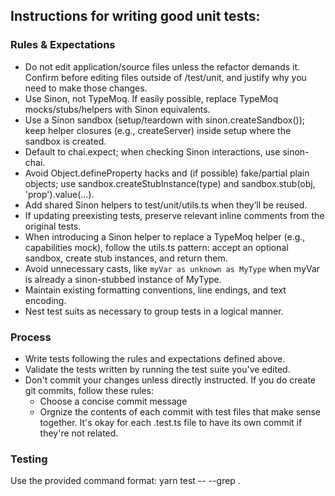 ## Instructions for writing good unit tests:

### Rules & Expectations

  * Do not edit application/source files unless the refactor demands it.  Confirm before editing files outside of /test/unit, and justify why you need to make those changes.
  * Use Sinon, not TypeMoq.  If easily possible, replace TypeMoq mocks/stubs/helpers with Sinon equivalents.
  * Use a Sinon sandbox (setup/teardown with sinon.createSandbox()); keep helper closures (e.g., createServer) inside setup where the
  sandbox is created.
  * Default to chai.expect; when checking Sinon interactions, use sinon-chai.
  * Avoid Object.defineProperty hacks and (if possible) fake/partial plain objects; use sandbox.createStubInstance(type) and sandbox.stub(obj, 'prop').value(...).
  * Add shared Sinon helpers to test/unit/utils.ts when they’ll be reused.
  * If updating preexisting tests, preserve relevant inline comments from the original tests.
  * When introducing a Sinon helper to replace a TypeMoq helper (e.g., capabilities mock), follow the utils.ts pattern: accept an optional
  sandbox, create stub instances, and return them.
  * Avoid unnecessary casts, like `myVar as unknown as MyType` when myVar is already a sinon-stubbed instance of MyType.
  * Maintain existing formatting conventions, line endings, and text encoding.
  * Nest test suits as necessary to group tests in a logical manner.

### Process

  * Write tests following the rules and expectations defined above.
  * Validate the tests written by running the test suite you've edited.
  * Don't commit your changes unless directly instructed.  If you do create git commits, follow these rules:
    * Choose a concise commit message
  	* Orgnize the contents of each commit with test files that make sense together.  It's okay for each .test.ts file to have its own commit if they're not related.

### Testing

Use the provided command format: yarn test -- --grep <test suite name>.
